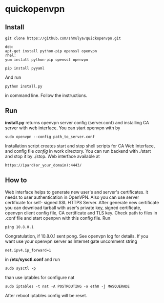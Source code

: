 # quickopenvpn

## Install

```
git clone https://github.com/shmulya/quickopenvpn.git
```

```
deb:
apt-get install python-pip openssl openvpn
rhel:
yum install python-pip openssl openvpn

pip install pyyaml
```
And run 
```
python install.py
```
in command line. Follow the instructions.


## Run

  **install.py** returns openvpn server config (server.conf) and installing CA
server with web interface. You can start openvpn with 
by 
```
sudo openvpn --config path_to_server.conf
```
  Installation script creates start and stop shell scripts for CA Web Interface, and 
config file *config* in work directory. You can run backend with ./start and stop it by
./stop. Web interface available at 
```
https://ipard(or_your_domain):4443/
```

## How to


Web interface helps to generate new user's and server's certificates. It needs to 
user authentication in OpenVPN. Also you can use server certificate for self-
signed SSL HTTPS Server.
After generate new certificate you can download tarball with user's private key,
signed certificate, openvpn client config file, CA certificate and TLS key. Check
path to files in .conf file and start openpvn with this config file. Run
```
ping 10.8.0.1
```
Congratulation, if 10.8.0.1 sent pong. See openvpn log for details. 
If you want use your openvpn server as Internet gate uncomment string
```
net.ipv4.ip_forward=1
```
in **/etc/sysctl.conf** and run
```
sudo sysctl -p
```
than use iptables for configure nat
```
sudo iptables -t nat -A POSTROUTING -o eth0 -j MASQUERADE
```
After reboot iptables config will be reset.
